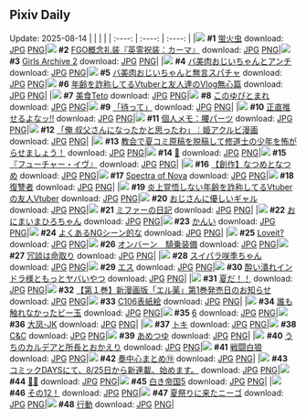 ## Pixiv Daily
Update: 2025-08-14
|      |      |      |
| :----: | :----: | :----: |
|![](https://pixiv.microyu.workers.dev/c/240x480/img-master/img/2025/08/12/00/00/02/133772522_p0_master1200.jpg) **#1** [蛍火虫](https://www.pixiv.net/artworks/133772522) download: [JPG](https://pixiv.microyu.workers.dev/img-original/img/2025/08/12/00/00/02/133772522_p0.jpg) [PNG](https://pixiv.microyu.workers.dev/img-original/img/2025/08/12/00/00/02/133772522_p0.png)|![](https://pixiv.microyu.workers.dev/c/240x480/img-master/img/2025/08/13/07/00/58/133821085_p0_master1200.jpg) **#2** [FGO概念礼装『英霊祝装：カーマ』](https://www.pixiv.net/artworks/133821085) download: [JPG](https://pixiv.microyu.workers.dev/img-original/img/2025/08/13/07/00/58/133821085_p0.jpg) [PNG](https://pixiv.microyu.workers.dev/img-original/img/2025/08/13/07/00/58/133821085_p0.png)|![](https://pixiv.microyu.workers.dev/c/240x480/img-master/img/2025/08/12/00/00/30/133772745_p0_master1200.jpg) **#3** [Girls Archive 2](https://www.pixiv.net/artworks/133772745) download: [JPG](https://pixiv.microyu.workers.dev/img-original/img/2025/08/12/00/00/30/133772745_p0.jpg) [PNG](https://pixiv.microyu.workers.dev/img-original/img/2025/08/12/00/00/30/133772745_p0.png)|
|![](https://pixiv.microyu.workers.dev/c/240x480/img-master/img/2025/08/13/00/00/21/133811675_p0_master1200.jpg) **#4** [バ美肉おじいちゃんとアンチ](https://www.pixiv.net/artworks/133811675) download: [JPG](https://pixiv.microyu.workers.dev/img-original/img/2025/08/13/00/00/21/133811675_p0.jpg) [PNG](https://pixiv.microyu.workers.dev/img-original/img/2025/08/13/00/00/21/133811675_p0.png)|![](https://pixiv.microyu.workers.dev/c/240x480/img-master/img/2025/08/12/00/00/20/133772690_p0_master1200.jpg) **#5** [バ美肉おじいちゃんと無言スパチャ](https://www.pixiv.net/artworks/133772690) download: [JPG](https://pixiv.microyu.workers.dev/img-original/img/2025/08/12/00/00/20/133772690_p0.jpg) [PNG](https://pixiv.microyu.workers.dev/img-original/img/2025/08/12/00/00/20/133772690_p0.png)|![](https://pixiv.microyu.workers.dev/c/240x480/img-master/img/2025/08/12/21/31/32/133805221_p0_master1200.jpg) **#6** [年齢を詐称してるVtuberと友人達のVlog無心篇](https://www.pixiv.net/artworks/133805221) download: [JPG](https://pixiv.microyu.workers.dev/img-original/img/2025/08/12/21/31/32/133805221_p0.jpg) [PNG](https://pixiv.microyu.workers.dev/img-original/img/2025/08/12/21/31/32/133805221_p0.png)|
|![](https://pixiv.microyu.workers.dev/c/240x480/img-master/img/2025/08/13/00/16/43/133812724_p0_master1200.jpg) **#7** [美食Teto](https://www.pixiv.net/artworks/133812724) download: [JPG](https://pixiv.microyu.workers.dev/img-original/img/2025/08/13/00/16/43/133812724_p0.jpg) [PNG](https://pixiv.microyu.workers.dev/img-original/img/2025/08/13/00/16/43/133812724_p0.png)|![](https://pixiv.microyu.workers.dev/c/240x480/img-master/img/2025/08/12/10/41/48/133786143_p0_master1200.jpg) **#8** [このゆびとまれ](https://www.pixiv.net/artworks/133786143) download: [JPG](https://pixiv.microyu.workers.dev/img-original/img/2025/08/12/10/41/48/133786143_p0.jpg) [PNG](https://pixiv.microyu.workers.dev/img-original/img/2025/08/12/10/41/48/133786143_p0.png)|![](https://pixiv.microyu.workers.dev/c/240x480/img-master/img/2025/08/12/00/00/11/133772614_p0_master1200.jpg) **#9** [「待って」](https://www.pixiv.net/artworks/133772614) download: [JPG](https://pixiv.microyu.workers.dev/img-original/img/2025/08/12/00/00/11/133772614_p0.jpg) [PNG](https://pixiv.microyu.workers.dev/img-original/img/2025/08/12/00/00/11/133772614_p0.png)|
|![](https://pixiv.microyu.workers.dev/c/240x480/img-master/img/2025/08/13/02/44/39/133817262_p0_master1200.jpg) **#10** [正直推せるよなッ‼️](https://www.pixiv.net/artworks/133817262) download: [JPG](https://pixiv.microyu.workers.dev/img-original/img/2025/08/13/02/44/39/133817262_p0.jpg) [PNG](https://pixiv.microyu.workers.dev/img-original/img/2025/08/13/02/44/39/133817262_p0.png)|![](https://pixiv.microyu.workers.dev/c/240x480/img-master/img/2025/08/12/06/00/09/133780926_p0_master1200.jpg) **#11** [個人メモ：腰パーツ](https://www.pixiv.net/artworks/133780926) download: [JPG](https://pixiv.microyu.workers.dev/img-original/img/2025/08/12/06/00/09/133780926_p0.jpg) [PNG](https://pixiv.microyu.workers.dev/img-original/img/2025/08/12/06/00/09/133780926_p0.png)|![](https://pixiv.microyu.workers.dev/c/240x480/img-master/img/2025/08/13/19/26/55/133839175_p0_master1200.jpg) **#12** [「俺 叔父さんになったかと思ったわ」￤姫アクルビ漫画](https://www.pixiv.net/artworks/133839175) download: [JPG](https://pixiv.microyu.workers.dev/img-original/img/2025/08/13/19/26/55/133839175_p0.jpg) [PNG](https://pixiv.microyu.workers.dev/img-original/img/2025/08/13/19/26/55/133839175_p0.png)|
|![](https://pixiv.microyu.workers.dev/c/240x480/img-master/img/2025/08/12/18/35/45/133798093_p0_master1200.jpg) **#13** [教会で夏コミ原稿を脱稿して修道士の少年を怖がらせましょう！](https://www.pixiv.net/artworks/133798093) download: [JPG](https://pixiv.microyu.workers.dev/img-original/img/2025/08/12/18/35/45/133798093_p0.jpg) [PNG](https://pixiv.microyu.workers.dev/img-original/img/2025/08/12/18/35/45/133798093_p0.png)|![](https://pixiv.microyu.workers.dev/c/240x480/img-master/img/2025/08/12/00/00/06/133772567_p0_master1200.jpg) **#14** [💛](https://www.pixiv.net/artworks/133772567) download: [JPG](https://pixiv.microyu.workers.dev/img-original/img/2025/08/12/00/00/06/133772567_p0.jpg) [PNG](https://pixiv.microyu.workers.dev/img-original/img/2025/08/12/00/00/06/133772567_p0.png)|![](https://pixiv.microyu.workers.dev/c/240x480/img-master/img/2025/08/13/23/01/43/133848472_p0_master1200.jpg) **#15** [『フューチャー・イヴ』](https://www.pixiv.net/artworks/133848472) download: [JPG](https://pixiv.microyu.workers.dev/img-original/img/2025/08/13/23/01/43/133848472_p0.jpg) [PNG](https://pixiv.microyu.workers.dev/img-original/img/2025/08/13/23/01/43/133848472_p0.png)|
|![](https://pixiv.microyu.workers.dev/c/240x480/img-master/img/2025/08/13/00/02/26/133812034_p0_master1200.jpg) **#16** [【創作】なつめとなつめ](https://www.pixiv.net/artworks/133812034) download: [JPG](https://pixiv.microyu.workers.dev/img-original/img/2025/08/13/00/02/26/133812034_p0.jpg) [PNG](https://pixiv.microyu.workers.dev/img-original/img/2025/08/13/00/02/26/133812034_p0.png)|![](https://pixiv.microyu.workers.dev/c/240x480/img-master/img/2025/08/12/18/00/04/133796675_p0_master1200.jpg) **#17** [Spectra of Nova](https://www.pixiv.net/artworks/133796675) download: [JPG](https://pixiv.microyu.workers.dev/img-original/img/2025/08/12/18/00/04/133796675_p0.jpg) [PNG](https://pixiv.microyu.workers.dev/img-original/img/2025/08/12/18/00/04/133796675_p0.png)|![](https://pixiv.microyu.workers.dev/c/240x480/img-master/img/2025/08/12/13/23/57/133790040_p0_master1200.jpg) **#18** [復讐者](https://www.pixiv.net/artworks/133790040) download: [JPG](https://pixiv.microyu.workers.dev/img-original/img/2025/08/12/13/23/57/133790040_p0.jpg) [PNG](https://pixiv.microyu.workers.dev/img-original/img/2025/08/12/13/23/57/133790040_p0.png)|
|![](https://pixiv.microyu.workers.dev/c/240x480/img-master/img/2025/08/13/21/07/09/133843424_p0_master1200.jpg) **#19** [炎上覚悟しない年齢を詐称してるVtuberの友人Vtuber](https://www.pixiv.net/artworks/133843424) download: [JPG](https://pixiv.microyu.workers.dev/img-original/img/2025/08/13/21/07/09/133843424_p0.jpg) [PNG](https://pixiv.microyu.workers.dev/img-original/img/2025/08/13/21/07/09/133843424_p0.png)|![](https://pixiv.microyu.workers.dev/c/240x480/img-master/img/2025/08/13/16/29/17/133833482_p0_master1200.jpg) **#20** [おじさんに優しいギャル](https://www.pixiv.net/artworks/133833482) download: [JPG](https://pixiv.microyu.workers.dev/img-original/img/2025/08/13/16/29/17/133833482_p0.jpg) [PNG](https://pixiv.microyu.workers.dev/img-original/img/2025/08/13/16/29/17/133833482_p0.png)|![](https://pixiv.microyu.workers.dev/c/240x480/img-master/img/2025/08/12/19/02/51/133799246_p0_master1200.jpg) **#21** [ミファーの日記](https://www.pixiv.net/artworks/133799246) download: [JPG](https://pixiv.microyu.workers.dev/img-original/img/2025/08/12/19/02/51/133799246_p0.jpg) [PNG](https://pixiv.microyu.workers.dev/img-original/img/2025/08/12/19/02/51/133799246_p0.png)|
|![](https://pixiv.microyu.workers.dev/c/240x480/img-master/img/2025/08/12/00/08/15/133773307_p0_master1200.jpg) **#22** [おにまいまひろちゃん](https://www.pixiv.net/artworks/133773307) download: [JPG](https://pixiv.microyu.workers.dev/img-original/img/2025/08/12/00/08/15/133773307_p0.jpg) [PNG](https://pixiv.microyu.workers.dev/img-original/img/2025/08/12/00/08/15/133773307_p0.png)|![](https://pixiv.microyu.workers.dev/c/240x480/img-master/img/2025/08/13/09/03/46/133823331_p0_master1200.jpg) **#23** [かんい](https://www.pixiv.net/artworks/133823331) download: [JPG](https://pixiv.microyu.workers.dev/img-original/img/2025/08/13/09/03/46/133823331_p0.jpg) [PNG](https://pixiv.microyu.workers.dev/img-original/img/2025/08/13/09/03/46/133823331_p0.png)|![](https://pixiv.microyu.workers.dev/c/240x480/img-master/img/2025/08/12/03/35/23/133778962_p0_master1200.jpg) **#24** [よくあるNGシーン的な](https://www.pixiv.net/artworks/133778962) download: [JPG](https://pixiv.microyu.workers.dev/img-original/img/2025/08/12/03/35/23/133778962_p0.jpg) [PNG](https://pixiv.microyu.workers.dev/img-original/img/2025/08/12/03/35/23/133778962_p0.png)|
|![](https://pixiv.microyu.workers.dev/c/240x480/img-master/img/2025/08/13/09/50/39/133824219_p0_master1200.jpg) **#25** [Loveit?](https://www.pixiv.net/artworks/133824219) download: [JPG](https://pixiv.microyu.workers.dev/img-original/img/2025/08/13/09/50/39/133824219_p0.jpg) [PNG](https://pixiv.microyu.workers.dev/img-original/img/2025/08/13/09/50/39/133824219_p0.png)|![](https://pixiv.microyu.workers.dev/c/240x480/img-master/img/2025/08/13/22/21/52/133773296_p0_master1200.jpg) **#26** [オンバーン　騎乗装備](https://www.pixiv.net/artworks/133773296) download: [JPG](https://pixiv.microyu.workers.dev/img-original/img/2025/08/13/22/21/52/133773296_p0.jpg) [PNG](https://pixiv.microyu.workers.dev/img-original/img/2025/08/13/22/21/52/133773296_p0.png)|![](https://pixiv.microyu.workers.dev/c/240x480/img-master/img/2025/08/12/17/03/25/133795083_p0_master1200.jpg) **#27** [冗談は命取り](https://www.pixiv.net/artworks/133795083) download: [JPG](https://pixiv.microyu.workers.dev/img-original/img/2025/08/12/17/03/25/133795083_p0.jpg) [PNG](https://pixiv.microyu.workers.dev/img-original/img/2025/08/12/17/03/25/133795083_p0.png)|
|![](https://pixiv.microyu.workers.dev/c/240x480/img-master/img/2025/08/13/00/00/05/133811525_p0_master1200.jpg) **#28** [スイパラ咲季ちゃん](https://www.pixiv.net/artworks/133811525) download: [JPG](https://pixiv.microyu.workers.dev/img-original/img/2025/08/13/00/00/05/133811525_p0.jpg) [PNG](https://pixiv.microyu.workers.dev/img-original/img/2025/08/13/00/00/05/133811525_p0.png)|![](https://pixiv.microyu.workers.dev/c/240x480/img-master/img/2025/08/13/09/54/51/133824298_p0_master1200.jpg) **#29** [エス](https://www.pixiv.net/artworks/133824298) download: [JPG](https://pixiv.microyu.workers.dev/img-original/img/2025/08/13/09/54/51/133824298_p0.jpg) [PNG](https://pixiv.microyu.workers.dev/img-original/img/2025/08/13/09/54/51/133824298_p0.png)|![](https://pixiv.microyu.workers.dev/c/240x480/img-master/img/2025/08/12/00/00/12/133772626_p0_master1200.jpg) **#30** [酔い潰れインドラ様ともっとヤバいやつ](https://www.pixiv.net/artworks/133772626) download: [JPG](https://pixiv.microyu.workers.dev/img-original/img/2025/08/12/00/00/12/133772626_p0.jpg) [PNG](https://pixiv.microyu.workers.dev/img-original/img/2025/08/12/00/00/12/133772626_p0.png)|
|![](https://pixiv.microyu.workers.dev/c/240x480/img-master/img/2025/08/13/07/45/28/133821884_p0_master1200.jpg) **#31** [夏だ！！](https://www.pixiv.net/artworks/133821884) download: [JPG](https://pixiv.microyu.workers.dev/img-original/img/2025/08/13/07/45/28/133821884_p0.jpg) [PNG](https://pixiv.microyu.workers.dev/img-original/img/2025/08/13/07/45/28/133821884_p0.png)|![](https://pixiv.microyu.workers.dev/c/240x480/img-master/img/2025/08/12/15/26/44/133792668_p0_master1200.jpg) **#32** [【第１巻】新漫画版「エル薬」第1巻発売日のお知らせ](https://www.pixiv.net/artworks/133792668) download: [JPG](https://pixiv.microyu.workers.dev/img-original/img/2025/08/12/15/26/44/133792668_p0.jpg) [PNG](https://pixiv.microyu.workers.dev/img-original/img/2025/08/12/15/26/44/133792668_p0.png)|![](https://pixiv.microyu.workers.dev/c/240x480/img-master/img/2025/08/12/00/00/18/133772680_p0_master1200.jpg) **#33** [C106表紙絵](https://www.pixiv.net/artworks/133772680) download: [JPG](https://pixiv.microyu.workers.dev/img-original/img/2025/08/12/00/00/18/133772680_p0.jpg) [PNG](https://pixiv.microyu.workers.dev/img-original/img/2025/08/12/00/00/18/133772680_p0.png)|
|![](https://pixiv.microyu.workers.dev/c/240x480/img-master/img/2025/08/12/00/02/33/133773019_p0_master1200.jpg) **#34** [誰も触れなかったビー玉](https://www.pixiv.net/artworks/133773019) download: [JPG](https://pixiv.microyu.workers.dev/img-original/img/2025/08/12/00/02/33/133773019_p0.jpg) [PNG](https://pixiv.microyu.workers.dev/img-original/img/2025/08/12/00/02/33/133773019_p0.png)|![](https://pixiv.microyu.workers.dev/c/240x480/img-master/img/2025/08/12/18/49/53/133798554_p0_master1200.jpg) **#35** [6](https://www.pixiv.net/artworks/133798554) download: [JPG](https://pixiv.microyu.workers.dev/img-original/img/2025/08/12/18/49/53/133798554_p0.jpg) [PNG](https://pixiv.microyu.workers.dev/img-original/img/2025/08/12/18/49/53/133798554_p0.png)|![](https://pixiv.microyu.workers.dev/c/240x480/img-master/img/2025/08/12/09/00/01/133784072_p0_master1200.jpg) **#36** [大凤-JK](https://www.pixiv.net/artworks/133784072) download: [JPG](https://pixiv.microyu.workers.dev/img-original/img/2025/08/12/09/00/01/133784072_p0.jpg) [PNG](https://pixiv.microyu.workers.dev/img-original/img/2025/08/12/09/00/01/133784072_p0.png)|
|![](https://pixiv.microyu.workers.dev/c/240x480/img-master/img/2025/08/13/00/00/09/133811566_p0_master1200.jpg) **#37** [トキ](https://www.pixiv.net/artworks/133811566) download: [JPG](https://pixiv.microyu.workers.dev/img-original/img/2025/08/13/00/00/09/133811566_p0.jpg) [PNG](https://pixiv.microyu.workers.dev/img-original/img/2025/08/13/00/00/09/133811566_p0.png)|![](https://pixiv.microyu.workers.dev/c/240x480/img-master/img/2025/08/12/00/57/23/133775243_p0_master1200.jpg) **#38** [C&C](https://www.pixiv.net/artworks/133775243) download: [JPG](https://pixiv.microyu.workers.dev/img-original/img/2025/08/12/00/57/23/133775243_p0.jpg) [PNG](https://pixiv.microyu.workers.dev/img-original/img/2025/08/12/00/57/23/133775243_p0.png)|![](https://pixiv.microyu.workers.dev/c/240x480/img-master/img/2025/08/12/18/39/34/133798207_p0_master1200.jpg) **#39** [あめつゆ](https://www.pixiv.net/artworks/133798207) download: [JPG](https://pixiv.microyu.workers.dev/img-original/img/2025/08/12/18/39/34/133798207_p0.jpg) [PNG](https://pixiv.microyu.workers.dev/img-original/img/2025/08/12/18/39/34/133798207_p0.png)|
|![](https://pixiv.microyu.workers.dev/c/240x480/img-master/img/2025/08/12/23/24/30/133809984_p0_master1200.jpg) **#40** [うちのカルデアと所長とおかえり](https://www.pixiv.net/artworks/133809984) download: [JPG](https://pixiv.microyu.workers.dev/img-original/img/2025/08/12/23/24/30/133809984_p0.jpg) [PNG](https://pixiv.microyu.workers.dev/img-original/img/2025/08/12/23/24/30/133809984_p0.png)|![](https://pixiv.microyu.workers.dev/c/240x480/img-master/img/2025/08/12/04/21/58/133779614_p0_master1200.jpg) **#41** [戦闘白狼](https://www.pixiv.net/artworks/133779614) download: [JPG](https://pixiv.microyu.workers.dev/img-original/img/2025/08/12/04/21/58/133779614_p0.jpg) [PNG](https://pixiv.microyu.workers.dev/img-original/img/2025/08/12/04/21/58/133779614_p0.png)|![](https://pixiv.microyu.workers.dev/c/240x480/img-master/img/2025/08/12/22/21/45/133807323_p0_master1200.jpg) **#42** [奏中心まとめ⑲](https://www.pixiv.net/artworks/133807323) download: [JPG](https://pixiv.microyu.workers.dev/img-original/img/2025/08/12/22/21/45/133807323_p0.jpg) [PNG](https://pixiv.microyu.workers.dev/img-original/img/2025/08/12/22/21/45/133807323_p0.png)|
|![](https://pixiv.microyu.workers.dev/c/240x480/img-master/img/2025/08/13/21/43/13/133842650_p0_master1200.jpg) **#43** [コミックDAYSにて、8/25日から新連載、始めます。](https://www.pixiv.net/artworks/133842650) download: [JPG](https://pixiv.microyu.workers.dev/img-original/img/2025/08/13/21/43/13/133842650_p0.jpg) [PNG](https://pixiv.microyu.workers.dev/img-original/img/2025/08/13/21/43/13/133842650_p0.png)|![](https://pixiv.microyu.workers.dev/c/240x480/img-master/img/2025/08/13/20/45/04/133842319_p0_master1200.jpg) **#44** [🫧🐚](https://www.pixiv.net/artworks/133842319) download: [JPG](https://pixiv.microyu.workers.dev/img-original/img/2025/08/13/20/45/04/133842319_p0.jpg) [PNG](https://pixiv.microyu.workers.dev/img-original/img/2025/08/13/20/45/04/133842319_p0.png)|![](https://pixiv.microyu.workers.dev/c/240x480/img-master/img/2025/08/12/18/40/02/133798220_p0_master1200.jpg) **#45** [白き帝国5](https://www.pixiv.net/artworks/133798220) download: [JPG](https://pixiv.microyu.workers.dev/img-original/img/2025/08/12/18/40/02/133798220_p0.jpg) [PNG](https://pixiv.microyu.workers.dev/img-original/img/2025/08/12/18/40/02/133798220_p0.png)|
|![](https://pixiv.microyu.workers.dev/c/240x480/img-master/img/2025/08/12/23/34/03/133810424_p0_master1200.jpg) **#46** [その12！](https://www.pixiv.net/artworks/133810424) download: [JPG](https://pixiv.microyu.workers.dev/img-original/img/2025/08/12/23/34/03/133810424_p0.jpg) [PNG](https://pixiv.microyu.workers.dev/img-original/img/2025/08/12/23/34/03/133810424_p0.png)|![](https://pixiv.microyu.workers.dev/c/240x480/img-master/img/2025/08/13/18/04/27/133836374_p0_master1200.jpg) **#47** [夏祭りに来たニーゴ](https://www.pixiv.net/artworks/133836374) download: [JPG](https://pixiv.microyu.workers.dev/img-original/img/2025/08/13/18/04/27/133836374_p0.jpg) [PNG](https://pixiv.microyu.workers.dev/img-original/img/2025/08/13/18/04/27/133836374_p0.png)|![](https://pixiv.microyu.workers.dev/c/240x480/img-master/img/2025/08/13/15/26/36/133831888_p0_master1200.jpg) **#48** [行動](https://www.pixiv.net/artworks/133831888) download: [JPG](https://pixiv.microyu.workers.dev/img-original/img/2025/08/13/15/26/36/133831888_p0.jpg) [PNG](https://pixiv.microyu.workers.dev/img-original/img/2025/08/13/15/26/36/133831888_p0.png)|
